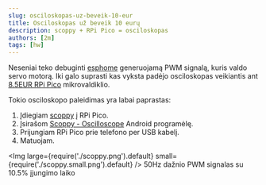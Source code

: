 ```yaml
---
slug: osciloskopas-uz-beveik-10-eur
title: Osciloskopas už beveik 10 eurų
description: scoppy + RPi Pico = osciloskopas
authors: [2m]
tags: [hw]
---
```


Neseniai teko debuginti [esphome] generuojamą PWM signalą, kuris valdo servo motorą.
Iki galo suprasti kas vyksta padėjo osciloskopas veikiantis ant [8.5EUR RPi Pico] mikrovaldiklio.

[esphome]: https://esphome.io/
[8.5EUR RPi Pico]: https://www.lemona.lt/en/microcontroller-raspberry-pi-pico-rp2040-arm-cortex-m0.html

<!--truncate-->

Tokio osciloskopo paleidimas yra labai paprastas:

1. Įdiegiam [scoppy] į RPi Pico.
2. Įsirašom [Scoppy - Oscilloscope] Android programėlę.
3. Prijungiam RPi Pico prie telefono per USB kabelį.
4. Matuojam.

<Img large={require('./scoppy.png').default} small={require('./scoppy.small.png').default} />
50Hz dažnio PWM signalas su 10.5% įjungimo laiko

[scoppy]: https://oscilloscope.fhdm.xyz/wiki/Installation-&-Getting-Started#3-download-and-install-the-firmware
[Scoppy - Oscilloscope]: https://play.google.com/store/apps/details?id=xyz.fhdm.scoppy

